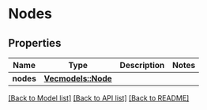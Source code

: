 # Nodes

## Properties

Name | Type | Description | Notes
------------ | ------------- | ------------- | -------------
**nodes** | [**Vec<models::Node>**](Node.md) |  | 

[[Back to Model list]](../README.md#documentation-for-models) [[Back to API list]](../README.md#documentation-for-api-endpoints) [[Back to README]](../README.md)


